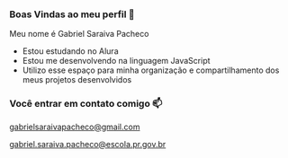 ###   Boas Vindas ao meu perfil 💙

Meu nome é Gabriel Saraiva Pacheco 

- Estou estudando no Alura
- Estou me desenvolvendo na linguagem JavaScript
- Utilizo esse espaço para minha organização e compartilhamento dos meus projetos desenvolvidos

### Você entrar em contato comigo 📫

gabrielsaraivapacheco@gmail.com

gabriel.saraiva.pacheco@escola.pr.gov.br

